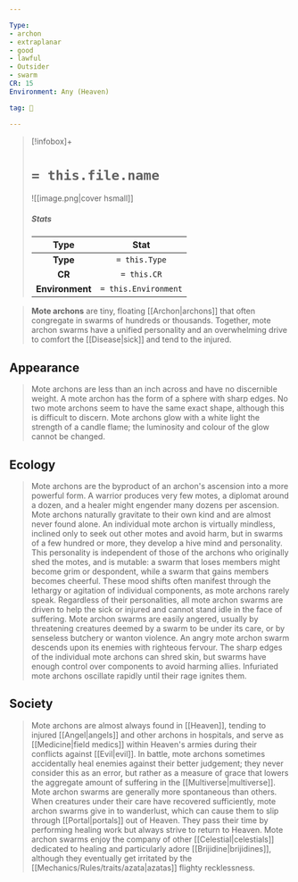 ```yaml
---

Type:
- archon
- extraplanar
- good
- lawful
- Outsider
- swarm
CR: 15
Environment: Any (Heaven)

tag: 👹

---
```


> [!infobox]+
> #  `= this.file.name`
> ![[image.png|cover hsmall]]
> ##### Stats
> Type | Stat |
> :---:|:---:|
> **Type** | `= this.Type` |
> **CR** | `= this.CR` |
> **Environment** | `= this.Environment` |



> **Mote archons** are tiny, floating [[Archon|archons]] that often congregate in swarms of hundreds or thousands. Together, mote archon swarms have a unified personality and an overwhelming drive to comfort the [[Disease|sick]] and tend to the injured.



## Appearance

> Mote archons are less than an inch across and have no discernible weight. A mote archon has the form of a sphere with sharp edges. No two mote archons seem to have the same exact shape, although this is difficult to discern. Mote archons glow with a white light the strength of a candle flame; the luminosity and colour of the glow cannot be changed.


## Ecology

> Mote archons are the byproduct of an archon's ascension into a more powerful form. A warrior produces very few motes, a diplomat around a dozen, and a healer might engender many dozens per ascension.
> Mote archons naturally gravitate to their own kind and are almost never found alone. An individual mote archon is virtually mindless, inclined only to seek out other motes and avoid harm, but in swarms of a few hundred or more, they develop a hive mind and personality. This personality is independent of those of the archons who originally shed the motes, and is mutable: a swarm that loses members might become grim or despondent, while a swarm that gains members becomes cheerful. These mood shifts often manifest through the lethargy or agitation of individual components, as mote archons rarely speak. Regardless of their personalities, all mote archon swarms are driven to help the sick or injured and cannot stand idle in the face of suffering.
> Mote archon swarms are easily angered, usually by threatening creatures deemed by a swarm to be under its care, or by senseless butchery or wanton violence. An angry mote archon swarm descends upon its enemies with righteous fervour. The sharp edges of the individual mote archons can shred skin, but swarms have enough control over components to avoid harming allies. Infuriated mote archons oscillate rapidly until their rage ignites them.


## Society

> Mote archons are almost always found in [[Heaven]], tending to injured [[Angel|angels]] and other archons in hospitals, and serve as [[Medicine|field medics]] within Heaven's armies during their conflicts against [[Evil|evil]]. In battle, mote archons sometimes accidentally heal enemies against their better judgement; they never consider this as an error, but rather as a measure of grace that lowers the aggregate amount of suffering in the [[Multiverse|multiverse]].
> Mote archon swarms are generally more spontaneous than others. When creatures under their care have recovered sufficiently, mote archon swarms give in to wanderlust, which can cause them to slip through [[Portal|portals]] out of Heaven. They pass their time by performing healing work but always strive to return to Heaven.
> Mote archon swarms enjoy the company of other [[Celestial|celestials]] dedicated to healing and particularly adore [[Brijidine|brijidines]], although they eventually get irritated by the [[Mechanics/Rules/traits/azata|azatas]] flighty recklessness.








